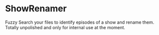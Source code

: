 # ShowRenamer
Fuzzy Search your files to identify episodes of a show and rename them. 
Totally unpolished and only for internal use at the moment.